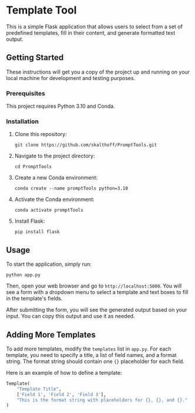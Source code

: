 # Template Tool

This is a simple Flask application that allows users to select from a set of predefined templates, fill in their content, and generate formatted text output. 

## Getting Started

These instructions will get you a copy of the project up and running on your local machine for development and testing purposes.

### Prerequisites

This project requires Python 3.10 and Conda. 

### Installation

1. Clone this repository:
    ```
    git clone https://github.com/skalthoff/PromptTools.git
    ```

2. Navigate to the project directory:
    ```
    cd PromptTools
    ```

3. Create a new Conda environment:
    ```
    conda create --name promptTools python=3.10
    ```

4. Activate the Conda environment:
    ```
    conda activate promptTools
    ```

5. Install Flask:
    ```
    pip install flask
    ```

## Usage

To start the application, simply run:
```
python app.py
```

Then, open your web browser and go to `http://localhost:5000`. You will see a form with a dropdown menu to select a template and text boxes to fill in the template's fields. 

After submitting the form, you will see the generated output based on your input. You can copy this output and use it as needed.

## Adding More Templates

To add more templates, modify the `templates` list in `app.py`. For each template, you need to specify a title, a list of field names, and a format string. The format string should contain one `{}` placeholder for each field.

Here is an example of how to define a template:

```python
Template(
    "Template Title",
    ['Field 1', 'Field 2', 'Field 3'],
    "This is the format string with placeholders for {}, {}, and {}."
)
```